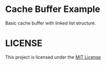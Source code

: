 # Cache Buffer Example
Basic cache buffer with linked list structure.

# LICENSE
This project is licensed under the [MIT License](https://github.com/DemirMahmut/cache_buffer_example/blob/main/LICENSE)
